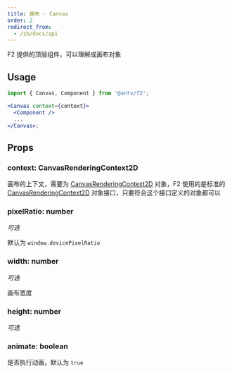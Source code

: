 ```yaml
---
title: 画布 - Canvas
order: 2
redirect_from:
  - /zh/docs/api
---
```


F2 提供的顶层组件，可以理解成画布对象

## Usage

```jsx
import { Canvas, Component } from '@antv/f2';

<Canvas context={context}>
  <Component />
  ...
</Canvas>;
```

## Props

### context: CanvasRenderingContext2D

画布的上下文，需要为 [CanvasRenderingContext2D](https://developer.mozilla.org/zh-CN/docs/Web/API/CanvasRenderingContext2D) 对象，F2 使用的是标准的 [CanvasRenderingContext2D](https://developer.mozilla.org/zh-CN/docs/Web/API/CanvasRenderingContext2D) 对象接口，只要符合这个接口定义的对象都可以

### pixelRatio: number

_可选_

默认为 `window.devicePixelRatio`

### width: number

_可选_

画布宽度

### height: number

_可选_

### animate: boolean

是否执行动画，默认为 `true`
